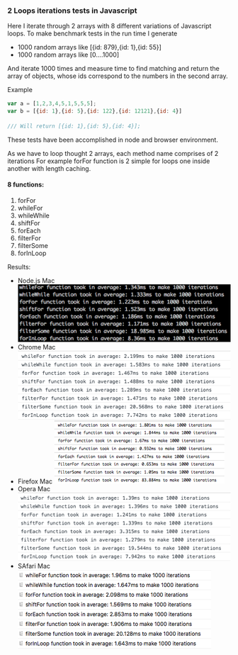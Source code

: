### 2 Loops iterations tests in Javascript ###

Here I iterate through 2 arrays with 8 different variations of Javascript loops.
To make benchmark tests in the run time I generate
- 1000 random arrays like [{id: 879},{id: 1},{id: 55}]
- 1000 random arrays like [0....1000]

And iterate 1000 times and measure time to find matching and return the array of objects, whose ids correspond to the numbers in the second array.

Example
```Javascript
var a = [1,2,3,4,5,1,5,5,5];
var b = [{id: 1},{id: 5},{id: 122},{id: 12121},{id: 4}]

/// Will return [{id: 1},{id: 5},{id: 4}];

```
These tests have been accomplished in node and browser environment.

As we have to loop thought 2 arrays, each method name comprises of 2 iterations
For example forFor function is 2 simple for loops one inside another with length caching.
#### 8 functions: ####

1. forFor
2. whileFor
3. whileWhile
4. shiftFor
5. forEach
6. filterFor
7. filterSome
8. forInLoop

Results:

* Node.js Mac
    ![Node](https://github.com/mikhailrojo/filterArrayChecks/blob/master/webtest/img/node.png "Node.js")
* Chrome Mac
    ![Node](https://github.com/mikhailrojo/filterArrayChecks/blob/master/webtest/img/chrome.png "Node.js")
* Firefox Mac
    ![Node](https://github.com/mikhailrojo/filterArrayChecks/blob/master/webtest/img/firefox.png "Node.js")
* Opera Mac
    ![Node](https://github.com/mikhailrojo/filterArrayChecks/blob/master/webtest/img/opera.png "Node.js")
* SAfari Mac
    ![Node](https://github.com/mikhailrojo/filterArrayChecks/blob/master/webtest/img/safari.png "Node.js")
